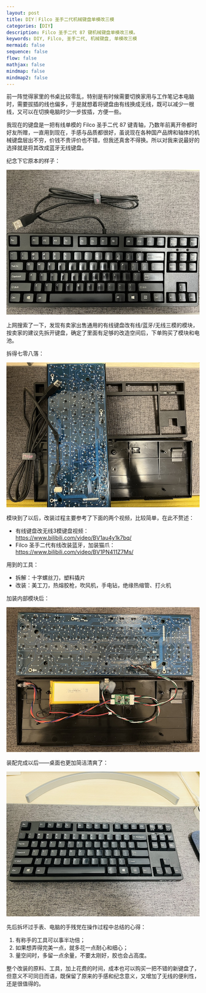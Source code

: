 ```yaml
---
layout: post
title: DIY｜Filco 圣手二代机械键盘单模改三模
categories: [DIY]
description: Filco 圣手二代 87 键机械键盘单模改三模。
keywords: DIY, Filco, 圣手二代, 机械键盘, 单模改三模
mermaid: false
sequence: false
flow: false
mathjax: false
mindmap: false
mindmap2: false
---
```


前一阵觉得家里的书桌比较零乱，特别是有时候需要切换家用与工作笔记本电脑时，需要拔插的线也偏多，于是就想着将键盘由有线换成无线，既可以减少一根线，又可以在切换电脑时少一步拔插，方便一些。

我现在的键盘是一把有线单模的 Filco 圣手二代 87 键青轴，乃数年前离开帝都时好友所赠，一直用到现在，手感与品质都很好，虽说现在各种国产品牌和轴体的机械键盘层出不穷，价钱不贵评价也不错，但我还真舍不得换。所以对我来说最好的选择就是将其改成蓝牙无线键盘。

纪念下它原本的样子：

![](/images/posts/diy/filco-keyboard-init.jpg)

上网搜索了一下，发现有卖家出售通用的有线键盘改有线/蓝牙/无线三模的模块，按卖家的建议先拆开键盘，确定了里面有足够的改造空间后，下单购买了模块和电池。

拆得七零八落：

![](/images/posts/diy/filco-keyboard-split.jpg)

模块到了以后，改装过程主要参考了下面的两个视频，比较简单，在此不赘述：

- 有线键盘改无线3模键盘视频：<https://www.bilibili.com/video/BV1au4y1k7bq/>
- Filco 圣手二代有线改装蓝牙，加装猫爪：<https://www.bilibili.com/video/BV1PN411Z7Ms/>

用到的工具：

- 拆解：十字螺丝刀，塑料撬片
- 改装：美工刀，热熔胶枪，吹风机，手电钻，绝缘热缩管、打火机

加装内部模块后：

![](/images/posts/diy/filco-keyboard-inner.jpg)

装配完成以后——桌面也更加简洁清爽了：

![](/images/posts/diy/filco-keyboard-final.jpg)

先后拆坏过手表、电脑的手残党在操作过程中总结的心得：

1. 有称手的工具可以事半功倍；
2. 如果想弄得完美一点，就多花一点耐心和细心；
3. 量空间时，多留一点余量，不要太刚好，胶也会占高度。

整个改装的原料、工具，加上花费的时间，成本也可以购买一把不错的新键盘了，但意义不可同日而语，既保留了原来的手感和纪念意义，又增加了无线的便利性，还是很值得的。
